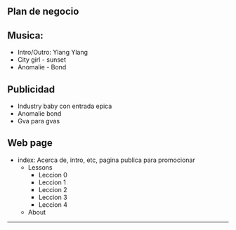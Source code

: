 ## Plan de negocio

## Musica:
- Intro/Outro: Ylang Ylang
- City girl - sunset
- Anomalie - Bond

## Publicidad

- Industry baby con entrada epica
- Anomalie bond
- Gva para gvas

## Web page

- index: Acerca de, intro, etc, pagina publica para promocionar
    - Lessons
        - Leccion 0
        - Leccion 1
        - Leccion 2
        - Leccion 3
        - Leccion 4
    - About



---

